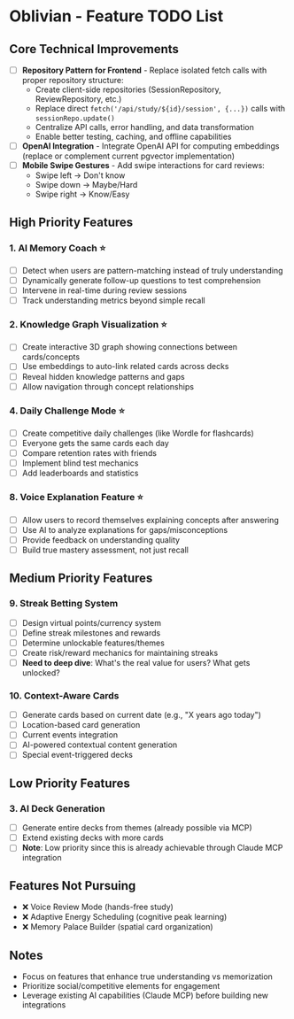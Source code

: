 # Oblivian - Feature TODO List

## Core Technical Improvements
- [ ] **Repository Pattern for Frontend** - Replace isolated fetch calls with proper repository structure:
  - Create client-side repositories (SessionRepository, ReviewRepository, etc.)
  - Replace direct `fetch('/api/study/${id}/session', {...})` calls with `sessionRepo.update()`
  - Centralize API calls, error handling, and data transformation
  - Enable better testing, caching, and offline capabilities
- [ ] **OpenAI Integration** - Integrate OpenAI API for computing embeddings (replace or complement current pgvector implementation)
- [ ] **Mobile Swipe Gestures** - Add swipe interactions for card reviews:
  - Swipe left → Don't know
  - Swipe down → Maybe/Hard
  - Swipe right → Know/Easy

## High Priority Features

### 1. AI Memory Coach ⭐
- [ ] Detect when users are pattern-matching instead of truly understanding
- [ ] Dynamically generate follow-up questions to test comprehension
- [ ] Intervene in real-time during review sessions
- [ ] Track understanding metrics beyond simple recall

### 2. Knowledge Graph Visualization ⭐
- [ ] Create interactive 3D graph showing connections between cards/concepts
- [ ] Use embeddings to auto-link related cards across decks
- [ ] Reveal hidden knowledge patterns and gaps
- [ ] Allow navigation through concept relationships

### 4. Daily Challenge Mode ⭐
- [ ] Create competitive daily challenges (like Wordle for flashcards)
- [ ] Everyone gets the same cards each day
- [ ] Compare retention rates with friends
- [ ] Implement blind test mechanics
- [ ] Add leaderboards and statistics

### 8. Voice Explanation Feature ⭐
- [ ] Allow users to record themselves explaining concepts after answering
- [ ] Use AI to analyze explanations for gaps/misconceptions
- [ ] Provide feedback on understanding quality
- [ ] Build true mastery assessment, not just recall

## Medium Priority Features

### 9. Streak Betting System
- [ ] Design virtual points/currency system
- [ ] Define streak milestones and rewards
- [ ] Determine unlockable features/themes
- [ ] Create risk/reward mechanics for maintaining streaks
- [ ] **Need to deep dive**: What's the real value for users? What gets unlocked?

### 10. Context-Aware Cards
- [ ] Generate cards based on current date (e.g., "X years ago today")
- [ ] Location-based card generation
- [ ] Current events integration
- [ ] AI-powered contextual content generation
- [ ] Special event-triggered decks

## Low Priority Features

### 3. AI Deck Generation
- [ ] Generate entire decks from themes (already possible via MCP)
- [ ] Extend existing decks with more cards
- [ ] **Note**: Low priority since this is already achievable through Claude MCP integration

## Features Not Pursuing
- ❌ Voice Review Mode (hands-free study)
- ❌ Adaptive Energy Scheduling (cognitive peak learning)
- ❌ Memory Palace Builder (spatial card organization)

## Notes
- Focus on features that enhance true understanding vs memorization
- Prioritize social/competitive elements for engagement
- Leverage existing AI capabilities (Claude MCP) before building new integrations